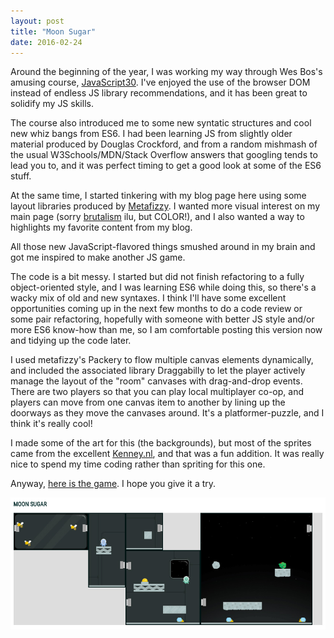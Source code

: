 ```yaml
---
layout: post
title: "Moon Sugar"
date: 2016-02-24
---
```


Around the beginning of the year, I was working my way through Wes Bos's amusing course, [JavaScript30](https://javascript30.com/). I've enjoyed the use of the browser DOM instead of endless JS library recommendations, and it has been great to solidify my JS skills.

The course also introduced me to some new syntatic structures and cool new whiz bangs from ES6. I had been learning JS from slightly older material produced by Douglas Crockford, and from a random mishmash of the usual W3Schools/MDN/Stack Overflow answers that googling tends to lead you to, and it was perfect timing to get a good look at some of the ES6 stuff.

At the same time, I started tinkering with my blog page here using some layout libraries produced by [Metafizzy](http://metafizzy.co/). I wanted more visual interest on my main page (sorry [brutalism](http://brutalistwebsites.com/) ilu, but COLOR!), and I also wanted a way to highlights my favorite content from my blog.

All those new JavaScript-flavored things smushed around in my brain and got me inspired to make another JS game. 

The code is a bit messy. I started but did not finish refactoring to a fully object-oriented style, and I was learning ES6 while doing this, so there's a wacky mix of old and new syntaxes. I think I'll have some excellent opportunities coming up in the next few months to do a code review or some pair refactoring, hopefully with someone with better JS style and/or more ES6 know-how than me, so I am comfortable posting this version now and tidying up the code later.

I used metafizzy's Packery to flow multiple canvas elements dynamically, and included the associated library Draggabilly to let the player actively manage the layout of the "room" canvases with drag-and-drop events. There are two players so that you can play local multiplayer co-op, and players can move from one canvas item to another by lining up the doorways as they move the canvases around. It's a platformer-puzzle, and I think it's really cool!

I made some of the art for this (the backgrounds), but most of the sprites came from the excellent [Kenney.nl](http://kenney.nl/), and that was a fun addition. It was really nice to spend my time coding rather than spriting for this one.

Anyway, [here is the game](http://katieamazing.com/games/MoonSugar/). I hope you give it a try.

[![Click this image to see MoonSugar in action](/img/moonsugarpreview.jpg)](http://katieamazing.com/games/MoonSugar/)

